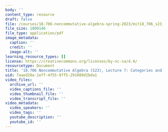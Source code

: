 ```yaml
---
body: ''
content_type: resource
draft: false
file: /courses/18-706-noncommutative-algebra-spring-2023/mit18_706_s23_lec07.pdf
file_size: 1800146
file_type: application/pdf
image_metadata:
  caption: ''
  credit: ''
  image-alt: ''
learning_resource_types: []
license: https://creativecommons.org/licenses/by-nc-sa/4.0/
resourcetype: Document
title: '18.706 Noncommutative Algebra (S23), Lecture 7: Categories and Morita Equivalence'
uid: 7aaed20a-1eff-4f55-9ff5-291089d2bda1
video_files:
  archive_url: ''
  video_captions_file: ''
  video_thumbnail_file: ''
  video_transcript_file: ''
video_metadata:
  video_speakers: ''
  video_tags: ''
  youtube_description: ''
  youtube_id: ''
---
```

